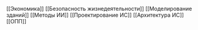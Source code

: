 [[Экономика]]
[[Безопасность жизнедеятельности]]
[[Моделирование зданий]]
[[Методы ИИ]]
[[Проектирование ИС]]
[[Архитектура ИС]]
[[ОПП]]
